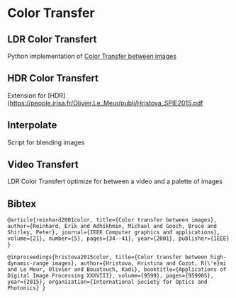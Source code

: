 # Color Transfer

## LDR Color Transfert

Python implementation of [Color Transfer between images](https://www.cs.tau.ac.il/~turkel/imagepapers/ColorTransfer.pdf)

## HDR Color Transfert

Extension for [HDR](https://people.irisa.fr/Olivier.Le_Meur/publi/Hristova_SPIE2015.pdf

## Interpolate

Script for blending images

## Video Transfert

LDR Color Transfert optimize for between a video and a palette of images

## Bibtex

`@article{reinhard2001color,
  title={Color transfer between images},
  author={Reinhard, Erik and Adhikhmin, Michael and Gooch, Bruce and Shirley, Peter},
  journal={IEEE Computer graphics and applications},
  volume={21},
  number={5},
  pages={34--41},
  year={2001},
  publisher={IEEE}
}`

`@inproceedings{hristova2015color,
  title={Color transfer between high-dynamic-range images},
  author={Hristova, Hristina and Cozot, R{\'e}mi and Le Meur, Olivier and Bouatouch, Kadi},
  booktitle={Applications of Digital Image Processing XXXVIII},
  volume={9599},
  pages={95990S},
  year={2015},
  organization={International Society for Optics and Photonics}
}`

